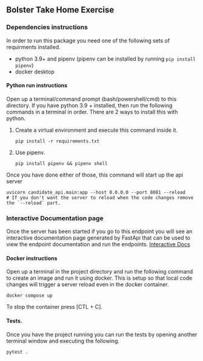 ## Bolster Take Home Exercise

### Dependencies instructions

In order to run this package you need one of the following sets of requirments installed.

* python 3.9+ and pipenv (pipenv can be installed by running `pip install pipenv`)
* docker desktop

#### Python run instructions

Open up a terminal/command prompt (bash/powershell/cmd) to this directory. If you have
python 3.9 + installed, then run the following commands in a terminal in order.
There are 2 ways to install this with python.

1. Create a virtual environment and execute this command inside it.

    ```shell
    pip install -r requirements.txt
    ```

2. Use pipenv.

    ```shell
    pip install pipenv && pipenv shell
    ```

Once you have done either of those, this command will start up the api server

```shell
uvicorn candidate_api.main:app --host 0.0.0.0 --port 8081 --reload
# If you don't want the server to reload when the code changes remove the `--reload` part.
```

### Interactive Documentation page

Once the server has been started if you go to this endpoint you will see an interactive
documentation page
generated by FastApi that can be used to view the endpoint documentation and run the
endpoints.
[Interactive Docs](http://localhost:8081/docs)

#### Docker instructions

Open up a terminal in the project directory and run the following command to create an
image and run it using docker.
This is setup so that local code changes will trigger a server reload even in the docker
container.

```shell
docker compose up
```

To stop the container press [CTL + C].

#### Tests.

Once you have the project running you can run the tests by opening another terminal window
and executing the following.

```bash
pytest .
```